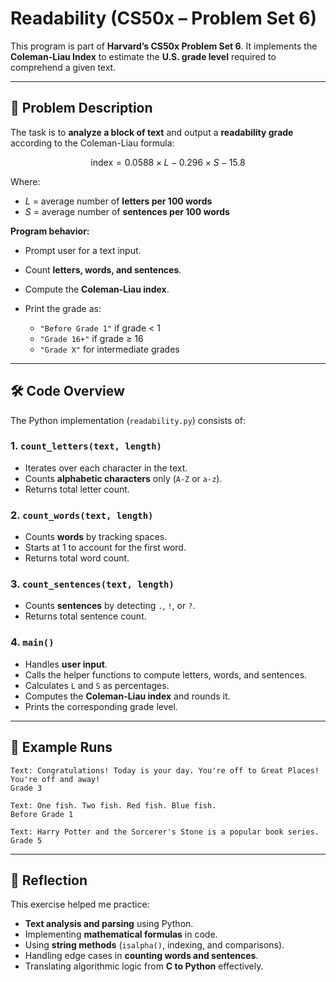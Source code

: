 # Readability (CS50x – Problem Set 6)

This program is part of **Harvard’s CS50x Problem Set 6**.
It implements the **Coleman-Liau Index** to estimate the **U.S. grade level** required to comprehend a given text.

---

## 📌 Problem Description

The task is to **analyze a block of text** and output a **readability grade** according to the Coleman-Liau formula:

$$
\text{index} = 0.0588 \times L - 0.296 \times S - 15.8
$$

Where:

* $L$ = average number of **letters per 100 words**
* $S$ = average number of **sentences per 100 words**

**Program behavior:**

* Prompt user for a text input.
* Count **letters, words, and sentences**.
* Compute the **Coleman-Liau index**.
* Print the grade as:

  * `"Before Grade 1"` if grade < 1
  * `"Grade 16+"` if grade ≥ 16
  * `"Grade X"` for intermediate grades

---

## 🛠️ Code Overview

The Python implementation (`readability.py`) consists of:

### 1. `count_letters(text, length)`

* Iterates over each character in the text.
* Counts **alphabetic characters** only (`A-Z` or `a-z`).
* Returns total letter count.

### 2. `count_words(text, length)`

* Counts **words** by tracking spaces.
* Starts at 1 to account for the first word.
* Returns total word count.

### 3. `count_sentences(text, length)`

* Counts **sentences** by detecting `.`, `!`, or `?`.
* Returns total sentence count.

### 4. `main()`

* Handles **user input**.
* Calls the helper functions to compute letters, words, and sentences.
* Calculates `L` and `S` as percentages.
* Computes the **Coleman-Liau index** and rounds it.
* Prints the corresponding grade level.

---

## 🔹 Example Runs

```
Text: Congratulations! Today is your day. You're off to Great Places! You're off and away!
Grade 3
```

```
Text: One fish. Two fish. Red fish. Blue fish.
Before Grade 1
```

```
Text: Harry Potter and the Sorcerer's Stone is a popular book series.
Grade 5
```

---

## 📝 Reflection

This exercise helped me practice:

* **Text analysis and parsing** using Python.
* Implementing **mathematical formulas** in code.
* Using **string methods** (`isalpha()`, indexing, and comparisons).
* Handling edge cases in **counting words and sentences**.
* Translating algorithmic logic from **C to Python** effectively.